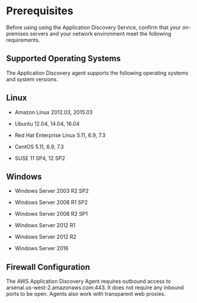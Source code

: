# Prerequisites<a name="appdisc-prereq"></a>

Before using using the Application Discovery Service, confirm that your on\-premises servers and your network environment meet the following requirements\. 

## Supported Operating Systems<a name="supported-os"></a>

The Application Discovery agent supports the following operating systems and system versions\.

## Linux<a name="linux_beta"></a>

+ Amazon Linux 2012\.03, 2015\.03

+ Ubuntu 12\.04, 14\.04, 16\.04

+ Red Hat Enterprise Linux 5\.11, 6\.9, 7\.3

+ CentOS 5\.11, 6\.9, 7\.3

+ SUSE 11 SP4, 12 SP2

## Windows<a name="windows_beta"></a>

+ Windows Server 2003 R2 SP2

+ Windows Server 2008 R1 SP2

+ Windows Server 2008 R2 SP1

+ Windows Server 2012 R1

+ Windows Server 2012 R2

+ Windows Server 2016

## Firewall Configuration<a name="ads-firewalling"></a>

The AWS Application Discovery Agent requires outbound access to arsenal\.us\-west\-2\.amazonaws\.com:443\. It does not require any inbound ports to be open\. Agents also work with transparent web proxies\.